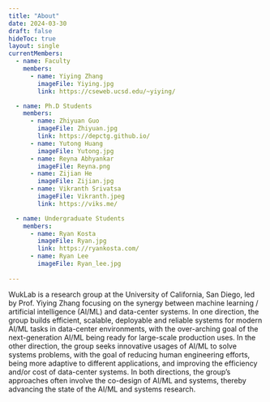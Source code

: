 ```yaml
---
title: "About"
date: 2024-03-30
draft: false
hideToc: true
layout: single
currentMembers:
  - name: Faculty
    members:
      - name: Yiying Zhang
        imageFile: Yiying.jpg
        link: https://cseweb.ucsd.edu/~yiying/

  - name: Ph.D Students
    members:
      - name: Zhiyuan Guo
        imageFile: Zhiyuan.jpg
        link: https://depctg.github.io/
      - name: Yutong Huang
        imageFile: Yutong.jpg
      - name: Reyna Abhyankar
        imageFile: Reyna.png
      - name: Zijian He
        imageFile: Zijian.jpg
      - name: Vikranth Srivatsa
        imageFile: Vikranth.jpeg
        link: https://viks.me/

  - name: Undergraduate Students
    members:
      - name: Ryan Kosta
        imageFile: Ryan.jpg
        link: https://ryankosta.com/
      - name: Ryan Lee
        imageFile: Ryan_lee.jpg
  
---
```


WukLab is a research group at the University of California, San Diego, led by Prof. Yiying Zhang focusing on the synergy between machine learning / artificial intelligence (AI/ML) and data-center systems. In one direction, the group builds efficient, scalable, deployable and reliable systems for modern AI/ML tasks in data-center environments, with the over-arching goal of the next-generation AI/ML being ready for large-scale production uses. In the other direction, the group seeks innovative usages of AI/ML to solve systems problems, with the goal of reducing human engineering efforts, being more adaptive to different applications, and improving the efficiency and/or cost of data-center systems. In both directions, the group’s approaches often involve the co-design of AI/ML and systems, thereby advancing the state of the AI/ML and systems research.
